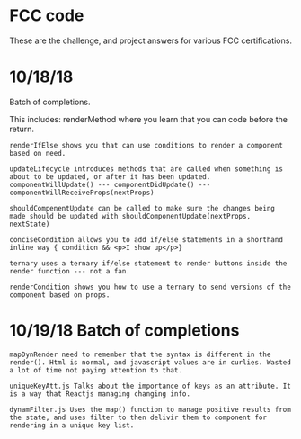 # FCC code

These are the challenge, and project answers for various FCC certifications.


# 10/18/18
Batch of completions.

This includes:
    renderMethod where you learn that you can code before the return.

    renderIfElse shows you that can use conditions to render a component based on need.

    updateLifecycle introduces methods that are called when something is about to be updated, or after it has been updated.
    componentWillUpdate() --- componentDidUpdate() --- componentWillReceiveProps(nextProps)

    shouldCompenentUpdate can be called to make sure the changes being made should be updated with shouldComponentUpdate(nextProps, nextState)

    conciseCondition allows you to add if/else statements in a shorthand inline way { condition && <p>I show up</p>}

    ternary uses a ternary if/else statement to render buttons inside the render function --- not a fan.

    renderCondition shows you how to use a ternary to send versions of the component based on props.





# 10/19/18 Batch of completions
    mapDynRender need to remember that the syntax is different in the render(). Html is normal, and javascript values are in curlies. Wasted a lot of time not paying attention to that.

    uniqueKeyAtt.js Talks about the importance of keys as an attribute. It is a way that Reactjs managing changing info.

    dynamFilter.js Uses the map() function to manage positive results from the state, and uses filter to then delivir them to component for rendering in a unique key list.